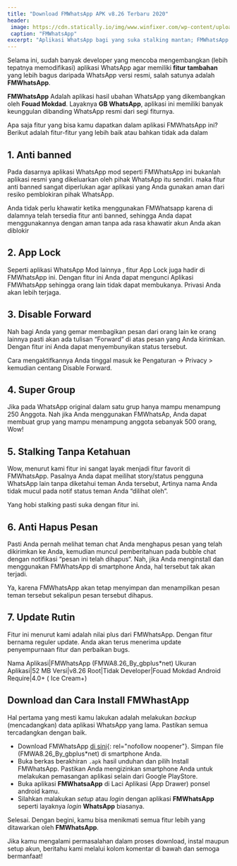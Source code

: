 ```yaml
---
title: "Download FMWhatsApp APK v8.26 Terbaru 2020"
header:
 image: https://cdn.statically.io/img/www.winfixer.com/wp-content/uploads/2020/04/FM-WhatsApp.jpg"
 caption: "FMWhatsApp"
excerpt: "Aplikasi WhatsApp bagi yang suka stalking mantan; FMWhatsApp APK v8.26 versi Terbaru 2020"
---
```

Selama ini, sudah banyak developer yang mencoba mengembangkan (lebih tepatnya memodifikasi) aplikasi WhatsApp agar memiliki **fitur tambahan** yang lebih bagus daripada WhatsApp versi resmi, salah satunya adalah **FMWhatsApp**.

**FMWhatsApp** Adalah aplikasi hasil ubahan WhatsApp yang dikembangkan oleh **Fouad Mokdad**. Layaknya **GB WhatsApp**, aplikasi ini memiliki banyak keunggulan dibanding WhatsApp resmi dari segi fiturnya.

Apa saja fitur yang bisa kamu dapatkan dalam aplikasi FMWhatsApp ini? Berikut adalah fitur-fitur yang lebih baik atau bahkan tidak ada dalam 

## 1. Anti banned 

Pada dasarnya aplikasi WhatsApp mod seperti FMWhatsApp ini bukanlah aplikasi resmi yang dikeluarkan oleh pihak WhatsApp itu sendiri.  maka fitur anti banned sangat diperlukan agar aplikasi yang Anda gunakan aman dari resiko pemblokiran pihak WhatsApp.
   
Anda tidak perlu khawatir ketika menggunakan FMWhatsapp karena di dalamnya telah tersedia fitur anti banned,  sehingga Anda dapat menggunakannya dengan aman tanpa ada rasa khawatir akun Anda akan diblokir

## 2. App Lock

Seperti aplikasi WhatsApp Mod lainnya , fitur App Lock juga hadir di FMWhatsApp ini. Dengan fitur ini Anda dapat mengunci Aplikasi FMWhatsApp sehingga orang lain tidak dapat membukanya. Privasi Anda akan lebih terjaga.

## 3. Disable Forward

Nah bagi Anda yang gemar membagikan pesan dari orang lain ke orang lainnya pasti akan ada tulisan “Forward” di atas pesan yang Anda kirimkan. Dengan fitur ini Anda dapat menyembunyikan status tersebut.

Cara mengaktifkannya Anda tinggal masuk ke Pengaturan -> Privacy > kemudian centang Disable Forward.

## 4. Super Group

Jika pada WhatsApp original dalam satu grup hanya mampu menampung 250 Anggota. Nah jika Anda menggunakan FMWhatsAp, Anda dapat membuat grup yang mampu menampung anggota sebanyak 500 orang, Wow!

## 5. Stalking Tanpa Ketahuan

Wow, menurut kami fitur ini sangat layak menjadi fitur favorit di FMWhatsApp. Pasalnya Anda dapat meilihat story/status pengguna WhatsApp lain tanpa diketahui teman Anda tersebut, Artinya nama Anda tidak mucul pada notif status teman Anda “dilihat oleh”.
   
Yang hobi stalking pasti suka dengan fitur ini.

## 6. Anti Hapus Pesan

Pasti Anda pernah melihat teman chat Anda menghapus pesan yang telah dikirimkan ke Anda, kemudian muncul pemberitahuan pada bubble chat dengan notifikasi “pesan ini telah dihapus“. Nah, jika Anda menginstall dan menggunakan FMWhatsApp di smartphone Anda, hal tersebut tak akan terjadi.
   
Ya, karena FMWhatsApp akan tetap menyimpan dan menampilkan pesan teman tersebut sekalipun pesan tersebut dihapus.

## 7. Update Rutin

Fitur ini menurut kami adalah nilai plus dari FMWhatsApp. Dengan fitur bernama reguler update. Anda akan terus menerima update penyempurnaan fitur dan perbaikan bugs.

Nama Aplikasi|FMWhatsApp (FMWA8.26_By_gbplus*net)
Ukuran Aplikasi|52 MB
Versi|v8.26
Root|Tidak
Developer|Fouad Mokdad
Android Require|4.0+ ( Ice Cream+)

## Download dan Cara Install FMWhastApp

Hal pertama yang mesti kamu lakukan adalah melakukan _backup_ (mencadangkan) data aplikasi WhatsApp yang lama. Pastikan semua tercadangkan dengan baik.

- Download FMWhatsApp [di sini](https://bit.ly/2XOsken){: rel="nofollow noopener"}. Simpan file (FMWA8.26_By_gbplus*net) di smartphone Anda.
- Buka berkas berakhiran `.apk` hasil unduhan dan pilih Install FMWhatsApp. Pastikan Anda mengizinkan smartphone Anda untuk melakukan pemasangan aplikasi selain dari Google PlayStore.
- Buka aplikasi **FMWhatsaApp** di Laci Aplikasi (App Drawer) ponsel android kamu.
- Silahkan malakukan _setup_ atau _login_ dengan aplikasi **FMWhatsApp** seperti layaknya _login_ **WhatsApp** biasanya.

Selesai. Dengan begini, kamu bisa menikmati semua fitur lebih yang ditawarkan oleh **FMWhatsApp**.

Jika kamu mengalami permasalahan dalam proses download, instal maupun setup akun, beritahu kami melalui kolom komentar di bawah dan semoga bermanfaat!
